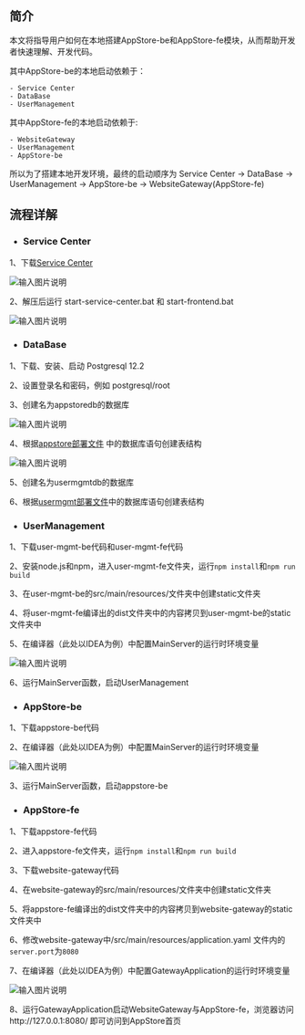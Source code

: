 ## 简介

本文将指导用户如何在本地搭建AppStore-be和AppStore-fe模块，从而帮助开发者快速理解、开发代码。

其中AppStore-be的本地启动依赖于：
```
- Service Center
- DataBase
- UserManagement
```
其中AppStore-fe的本地启动依赖于:
```
- WebsiteGateway
- UserManagement
- AppStore-be
```
所以为了搭建本地开发环境，最终的启动顺序为 Service Center -> DataBase -> UserManagement -> AppStore-be -> WebsiteGateway(AppStore-fe)

## 流程详解

- ### Service Center

1、下载[Service Center](http://servicecomb.apache.org/cn/release/service-center-downloads/)

![输入图片说明](https://images.gitee.com/uploads/images/2020/0908/145609_130f04c9_7625245.png "屏幕截图.png")

2、解压后运行 start-service-center.bat  和  start-frontend.bat

![输入图片说明](https://images.gitee.com/uploads/images/2020/0908/145614_e28a01c3_7625245.png "屏幕截图.png")

- ### DataBase

1、下载、安装、启动 Postgresql 12.2

2、设置登录名和密码，例如 postgresql/root

3、创建名为appstoredb的数据库

![输入图片说明](https://images.gitee.com/uploads/images/2020/0908/145939_2e4b19a9_7625245.png "屏幕截图.png")

4、根据[appstore部署文件](https://gitee.com/EdgeGallery_group/helm-charts/blob/master/appstore/templates/appstore-be/appstore-be-configmap.yaml) 中的数据库语句创建表结构

![输入图片说明](https://images.gitee.com/uploads/images/2020/0908/145954_0d140810_7625245.png "屏幕截图.png")

5、创建名为usermgmtdb的数据库

6、根据[usermgmt部署文件](https://gitee.com/EdgeGallery_group/helm-charts/blob/master/user-mgmt/templates/user-mgmt-configmap.yaml)中的数据库语句创建表结构

- ### UserManagement

1、下载user-mgmt-be代码和user-mgmt-fe代码

2、安装node.js和npm，进入user-mgmt-fe文件夹，运行`npm install`和`npm run build`

3、在user-mgmt-be的src/main/resources/文件夹中创建static文件夹

4、将user-mgmt-fe编译出的dist文件夹中的内容拷贝到user-mgmt-be的static文件夹中

5、在编译器（此处以IDEA为例）中配置MainServer的运行时环境变量

![输入图片说明](https://images.gitee.com/uploads/images/2020/0908/150502_27fbe6c2_7625245.png "屏幕截图.png")

6、运行MainServer函数，启动UserManagement

- ### AppStore-be

1、下载appstore-be代码

2、在编译器（此处以IDEA为例）中配置MainServer的运行时环境变量

![输入图片说明](https://images.gitee.com/uploads/images/2020/0908/150641_895a31a0_7625245.png "屏幕截图.png")

3、运行MainServer函数，启动appstore-be

- ### AppStore-fe

1、下载appstore-fe代码

2、进入appstore-fe文件夹，运行`npm install`和`npm run build`

3、下载website-gateway代码

4、在website-gateway的src/main/resources/文件夹中创建static文件夹

5、将appstore-fe编译出的dist文件夹中的内容拷贝到website-gateway的static文件夹中

6、修改website-gateway中/src/main/resources/application.yaml 文件内的`server.port`为`8080`

7、在编译器（此处以IDEA为例）中配置GatewayApplication的运行时环境变量

![输入图片说明](https://images.gitee.com/uploads/images/2020/0908/150934_a4743ec2_7625245.png "屏幕截图.png")

8、运行GatewayApplication启动WebsiteGateway与AppStore-fe，浏览器访问http://127.0.0.1:8080/ 即可访问到AppStore首页



